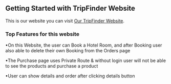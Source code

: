 ## Getting Started with TripFinder Website

This is our website you can visit [Our TripFinder Website](https://travel-resort-react.netlify.app/).

### Top Features for this website

•On this Website, the user can Book a Hotel Room, and after Booking user also able to delete their own Booking from the Orders page

•The Purchase page uses Private Route & without login user will not be able to see the products and purchase a product

•User can show details and order after clicking details button 
